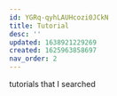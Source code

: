 ```yaml
---
id: YGRq-qyhLAUHcozi0JCkN
title: Tutorial
desc: ''
updated: 1638921229269
created: 1625963858697
nav_order: 2
---
```

tutorials that I searched